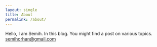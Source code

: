 ```yaml
---
layout: single
title: About
permalink: /about/
---
```


Hello, I am Semih. In this blog. You might find a post on various topics. <br/>
semihorhan@gmail.com
